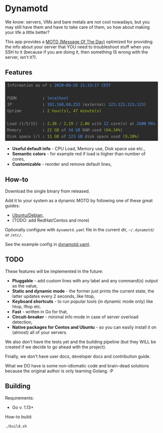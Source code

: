 # Dynamotd

We know: servers, VMs and bare metals are not cool nowadays, but you may still have them and have to
take care of them, so how about making your life a little better?
 
This app provides a [MOTD (Message Of The Day)](https://en.wikipedia.org/wiki/Motd_(Unix)) optimized for 
providing the info about your server that YOU need to troubleshoot stuff when you SSH to it (because if you are doing
it, then something IS wrong with the server, isn't it?).   

## Features

![Dynamotd](dynamotd.png)

* **Useful default info** - CPU Load, Memory use, Disk space use etc.,
* **Semantic colors** - for example red if load is higher than number of cores,
* **Customizable** - reorder and remove default lines,

## How-to

Download the single binary from released.

Add it to your system as a dynamic MOTD by following one of these great guides:
* [Ubuntu/Debian](https://ownyourbits.com/2017/04/05/customize-your-motd-login-message-in-debian-and-ubuntu/), 
* (TODO: add RedHat/Centos and more)

Optionally configure with `dynamotd.yaml` file in the current dir, `~/.dynamotd/` or `/etc/`.

See the example config in [dynamotd.yaml](./dynamotd.yaml).

## TODO

These features will be implemented in the future:

* **Pluggable** - add custom lines with any label and any command(s) output as the value,
* **Static and dynamic mode** - the former just prints the current state, the latter updates every 2 seconds,
  like htop,
* **Keyboard shortcuts** - to run popular tools (in dynamic mode only) like htop, iftop etc.
* **Fast** - written in Go for that,
* **Circuit-breaker** - minimal info mode in case of server overload detection,
* **Native packages for Centos and Ubuntu** - so you can easily install it on (almost) all of your servers.

We also don't have the tests yet and the building pipeline (but they WILL be created if we decide to go ahead with the project).

Finally, we don't have user docs, developer docs and contribution guide.

What we DO have is some non-idiomatic code and brain-dead solutions because the original author is only learning Golang.
:P

## Building

Requirements:
* Go v. 1.13+

How-to build:
```
./build.sh
```
